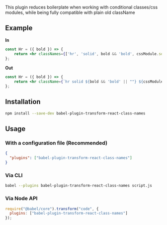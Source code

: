 This plugin reduces boilerplate when working with conditional classes/css modules, while being fully compatible with plain old className

## Example

**In**

```jsx
const Hr = ({ bold }) => {
    return <hr classNames={['hr', 'solid', bold && 'bold', cssModule.someClass]} />;
};
```

**Out**

```jsx
const Hr = ({ bold }) => {
    return <hr className={`hr solid ${bold && 'bold' || ""} ${cssModule.someClass}`} />;
};
```

## Installation

```sh
npm install --save-dev babel-plugin-transform-react-class-names
```

## Usage

### With a configuration file (Recommended)

```json
{
  "plugins": ["babel-plugin-transform-react-class-names"]
}
```

### Via CLI

```sh
babel --plugins babel-plugin-transform-react-class-names script.js
```

### Via Node API

```javascript
require("@babel/core").transform("code", {
  plugins: ["babel-plugin-transform-react-class-names"]
});
```
